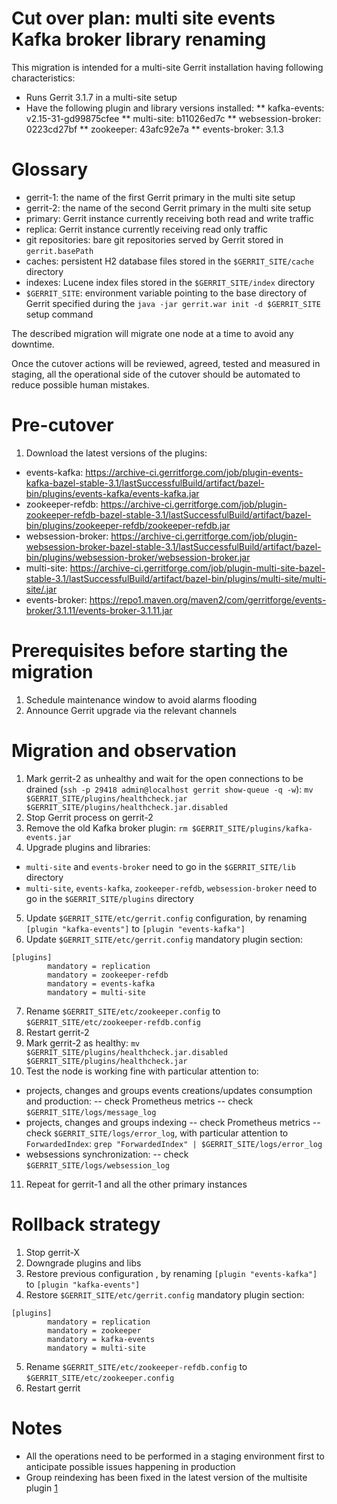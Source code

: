 Cut over plan: multi site events Kafka broker library renaming
==

This migration is intended for a multi-site Gerrit installation having following
characteristics:

* Runs Gerrit 3.1.7 in a multi-site setup
* Have the following plugin and library versions installed:
** kafka-events: v2.15-31-gd99875cfee
** multi-site: b11026ed7c
** websession-broker: 0223cd27bf
** zookeeper: 43afc92e7a
** events-broker: 3.1.3

Glossary
==

* gerrit-1: the name of the first Gerrit primary in the multi site setup
* gerrit-2: the name of the second Gerrit primary in the multi site setup
* primary: Gerrit instance currently receiving both read and write traffic
* replica: Gerrit instance currently receiving read only traffic
* git repositories: bare git repositories served by Gerrit stored
  in `gerrit.basePath`
* caches: persistent H2 database files stored in the `$GERRIT_SITE/cache`
  directory
* indexes: Lucene index files stored in the `$GERRIT_SITE/index` directory
* `$GERRIT_SITE`: environment variable pointing to the base directory of Gerrit
  specified during the `java -jar gerrit.war init -d $GERRIT_SITE` setup command

The described migration will migrate one node at a time to avoid any downtime.

Once the cutover actions will be reviewed, agreed, tested and measured in
staging, all the operational side of the cutover should be automated to reduce
possible human mistakes.

Pre-cutover
==

1. Download the latest versions of the plugins:
  - events-kafka: https://archive-ci.gerritforge.com/job/plugin-events-kafka-bazel-stable-3.1/lastSuccessfulBuild/artifact/bazel-bin/plugins/events-kafka/events-kafka.jar
  - zookeeper-refdb: https://archive-ci.gerritforge.com/job/plugin-zookeeper-refdb-bazel-stable-3.1/lastSuccessfulBuild/artifact/bazel-bin/plugins/zookeeper-refdb/zookeeper-refdb.jar
  - websession-broker: https://archive-ci.gerritforge.com/job/plugin-websession-broker-bazel-stable-3.1/lastSuccessfulBuild/artifact/bazel-bin/plugins/websession-broker/websession-broker.jar
  - multi-site: https://archive-ci.gerritforge.com/job/plugin-multi-site-bazel-stable-3.1/lastSuccessfulBuild/artifact/bazel-bin/plugins/multi-site/multi-site/.jar
  - events-broker: https://repo1.maven.org/maven2/com/gerritforge/events-broker/3.1.11/events-broker-3.1.11.jar

Prerequisites before starting the migration
==

1. Schedule maintenance window to avoid alarms flooding
2. Announce Gerrit upgrade via the relevant channels

Migration and observation
==

1. Mark gerrit-2 as unhealthy and wait for the open connections to be drained (`ssh -p 29418 admin@localhost gerrit show-queue -q -w`):
`mv $GERRIT_SITE/plugins/healthcheck.jar $GERRIT_SITE/plugins/healthcheck.jar.disabled`
2. Stop Gerrit process on gerrit-2
3. Remove the old Kafka broker plugin: `rm $GERRIT_SITE/plugins/kafka-events.jar`
4. Upgrade plugins and libraries:
  - `multi-site` and `events-broker` need to go in the `$GERRIT_SITE/lib` directory
  - `multi-site`, `events-kafka`, `zookeeper-refdb`, `websession-broker` need to go in the `$GERRIT_SITE/plugins` directory
5. Update `$GERRIT_SITE/etc/gerrit.config` configuration, by renaming
`[plugin "kafka-events"]` to `[plugin "events-kafka"]`
6. Update `$GERRIT_SITE/etc/gerrit.config` mandatory plugin section:

```
[plugins]
        mandatory = replication
        mandatory = zookeeper-refdb
        mandatory = events-kafka
        mandatory = multi-site
```

7. Rename `$GERRIT_SITE/etc/zookeeper.config` to `$GERRIT_SITE/etc/zookeeper-refdb.config`
8. Restart gerrit-2
9. Mark gerrit-2 as healthy:
`mv $GERRIT_SITE/plugins/healthcheck.jar.disabled $GERRIT_SITE/plugins/healthcheck.jar`
10. Test the node is working fine with particular attention to:
- projects, changes and groups events creations/updates consumption and production:
 -- check Prometheus metrics
 -- check `$GERRIT_SITE/logs/message_log`
- projects, changes and groups indexing
 -- check Prometheus metrics
 -- check `$GERRIT_SITE/logs/error_log`, with particular attention to `ForwardedIndex`:
  `grep "ForwardedIndex" | $GERRIT_SITE/logs/error_log`
- websessions synchronization:
 -- check `$GERRIT_SITE/logs/websession_log`
11. Repeat for gerrit-1 and all the other primary instances

Rollback strategy
===

1. Stop gerrit-X
2. Downgrade plugins and libs
3. Restore previous configuration , by renaming
`[plugin "events-kafka"]` to `[plugin "kafka-events"]`
4. Restore `$GERRIT_SITE/etc/gerrit.config` mandatory plugin section:

```
[plugins]
        mandatory = replication
        mandatory = zookeeper
        mandatory = kafka-events
        mandatory = multi-site
```
5. Rename `$GERRIT_SITE/etc/zookeeper-refdb.config` to `$GERRIT_SITE/etc/zookeeper.config`
6. Restart gerrit

Notes
==

* All the operations need to be performed in a staging environment first to
  anticipate possible issues happening in production
* Group reindexing has been fixed in the latest version of the multisite plugin [1]

[1]: https://gerrit-review.googlesource.com/c/plugins/multi-site/+/301208
